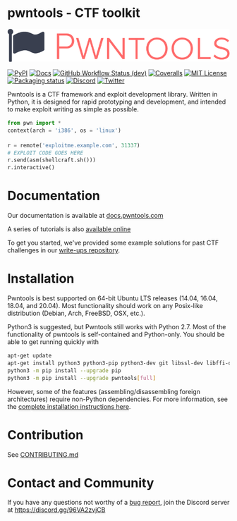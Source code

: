 # pwntools - CTF toolkit
![pwntools logo](https://github.com/Gallopsled/pwntools/blob/stable/docs/source/logo.png?raw=true)

[![PyPI](https://img.shields.io/pypi/v/pwntools?style=flat)](https://pypi.python.org/pypi/pwntools/)
[![Docs](https://readthedocs.org/projects/pwntools/badge/?version=stable)](https://docs.pwntools.com/)
[![GitHub Workflow Status (dev)](https://img.shields.io/github/actions/workflow/status/Gallopsled/pwntools/ci.yml?branch=dev&logo=GitHub)](https://github.com/Gallopsled/pwntools/actions/workflows/ci.yml?query=branch%3Adev)
[![Coveralls](https://img.shields.io/coveralls/github/Gallopsled/pwntools/dev?logo=coveralls)](https://coveralls.io/github/Gallopsled/pwntools?branch=dev)
[![MIT License](https://img.shields.io/badge/license-MIT-blue.svg?style=flat)](http://choosealicense.com/licenses/mit/)
[![Packaging status](https://img.shields.io/repology/repositories/python:pwntools)](https://repology.org/project/python:pwntools/versions)
[![Discord](https://img.shields.io/discord/809590285687980052?label=Discord&style=plastic)](https://discord.gg/96VA2zvjCB)
[![Twitter](https://img.shields.io/twitter/follow/Pwntools)](https://twitter.com/pwntools)

Pwntools is a CTF framework and exploit development library. Written in Python, it is designed for rapid prototyping and development, and intended to make exploit writing as simple as possible.

```python
from pwn import *
context(arch = 'i386', os = 'linux')

r = remote('exploitme.example.com', 31337)
# EXPLOIT CODE GOES HERE
r.send(asm(shellcraft.sh()))
r.interactive()
```

# Documentation

Our documentation is available at [docs.pwntools.com](https://docs.pwntools.com/)

A series of tutorials is also [available online](https://github.com/Gallopsled/pwntools-tutorial#readme)

To get you started, we've provided some example solutions for past CTF challenges in our [write-ups repository](https://github.com/Gallopsled/pwntools-write-ups).

# Installation

Pwntools is best supported on 64-bit Ubuntu LTS releases (14.04, 16.04, 18.04, and 20.04).  Most functionality should work on any Posix-like distribution (Debian, Arch, FreeBSD, OSX, etc.).  

Python3 is suggested, but Pwntools still works with Python 2.7.  Most of the functionality of pwntools is self-contained and Python-only.  You should be able to get running quickly with

```sh
apt-get update
apt-get install python3 python3-pip python3-dev git libssl-dev libffi-dev build-essential
python3 -m pip install --upgrade pip
python3 -m pip install --upgrade pwntools[full]
```


However, some of the features (assembling/disassembling foreign architectures) require non-Python dependencies.  For more information, see the [complete installation instructions here](https://docs.pwntools.com/en/stable/install.html).


# Contribution

See [CONTRIBUTING.md](CONTRIBUTING.md)

# Contact and Community
If you have any questions not worthy of a [bug report](https://github.com/Gallopsled/pwntools/issues), join the Discord server at https://discord.gg/96VA2zvjCB
